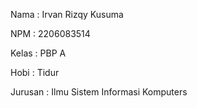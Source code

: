 Nama    : Irvan Rizqy Kusuma

NPM     : 2206083514

Kelas   : PBP A

Hobi    : Tidur

Jurusan : Ilmu Sistem Informasi Komputers
